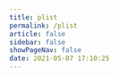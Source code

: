 ```yaml
---
title: plist
permalink: /plist
article: false
sidebar: false
showPageNav: false
date: 2021-05-07 17:10:25
---
```

